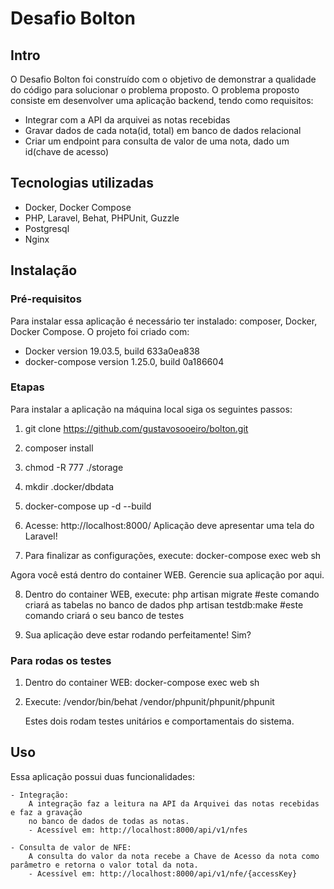# Desafio Bolton 

## Intro

O Desafio Bolton foi construído com o objetivo de demonstrar a qualidade do código para solucionar o problema proposto. O problema proposto consiste em desenvolver uma aplicação backend, tendo como requisitos: 

- Integrar com a API da arquivei as notas recebidas
- Gravar dados de cada nota(id, total) em banco de dados relacional
- Criar um endpoint para consulta de valor de uma nota, dado um id(chave de acesso)

## Tecnologias utilizadas

- Docker, Docker Compose
- PHP, Laravel, Behat, PHPUnit, Guzzle
- Postgresql
- Nginx

## Instalação

### Pré-requisitos
Para instalar essa aplicação é necessário ter instalado: composer, Docker, Docker Compose. 
O projeto foi criado com:
- Docker version 19.03.5, build 633a0ea838
- docker-compose version 1.25.0, build 0a186604

### Etapas
Para instalar a aplicação na máquina local siga os seguintes passos:

1. git clone https://github.com/gustavosooeiro/bolton.git

2. composer install

3. chmod -R 777 ./storage

4. mkdir .docker/dbdata

5. docker-compose up -d --build

6. Acesse: http://localhost:8000/
Aplicação deve apresentar uma tela do Laravel!

7. Para finalizar as configurações, execute: docker-compose exec web sh

Agora você está dentro do container WEB. Gerencie sua aplicação por aqui.

8. Dentro do container WEB, execute: 
    php artisan migrate  #este comando criará as tabelas no banco de dados
    php artisan testdb:make #este comando criará o seu banco de testes

9. Sua aplicação deve estar rodando perfeitamente! Sim?

### Para rodas os testes

1. Dentro do container WEB: docker-compose exec web sh

2. Execute:
    /vendor/bin/behat
    /vendor/phpunit/phpunit/phpunit

    Estes dois rodam testes unitários e comportamentais do sistema.

## Uso

Essa aplicação possui duas funcionalidades:

    - Integração:
        A integração faz a leitura na API da Arquivei das notas recebidas e faz a gravação 
        no banco de dados de todas as notas.
        - Acessível em: http://localhost:8000/api/v1/nfes

    - Consulta de valor de NFE:
        A consulta do valor da nota recebe a Chave de Acesso da nota como parâmetro e retorna o valor total da nota.
        - Acessível em: http://localhost:8000/api/v1/nfe/{accessKey}

